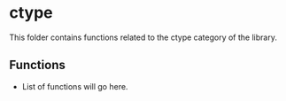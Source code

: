 # ctype

This folder contains functions related to the ctype category of the library.

## Functions

- List of functions will go here.

